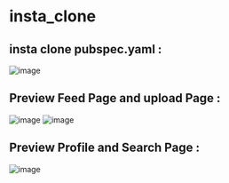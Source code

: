 # insta_clone

## insta clone pubspec.yaml :
![image](https://github.com/bahromnematov/insta_clone/assets/89692061/2a769b7e-ea16-43be-8e43-9f64844e3d35)

## Preview Feed Page and upload Page  :
![image](https://github.com/bahromnematov/insta_clone/assets/89692061/7704d86b-1e72-4edc-b5bb-8638794b7728)    ![image](https://github.com/bahromnematov/insta_clone/assets/89692061/e3868dee-e6ea-4970-acb6-4c9dc2a3889e)

## Preview Profile and Search Page :
![image](https://github.com/bahromnematov/insta_clone/assets/89692061/5d00dbe3-4f0e-47e2-92cc-5d8f902f72f2)







